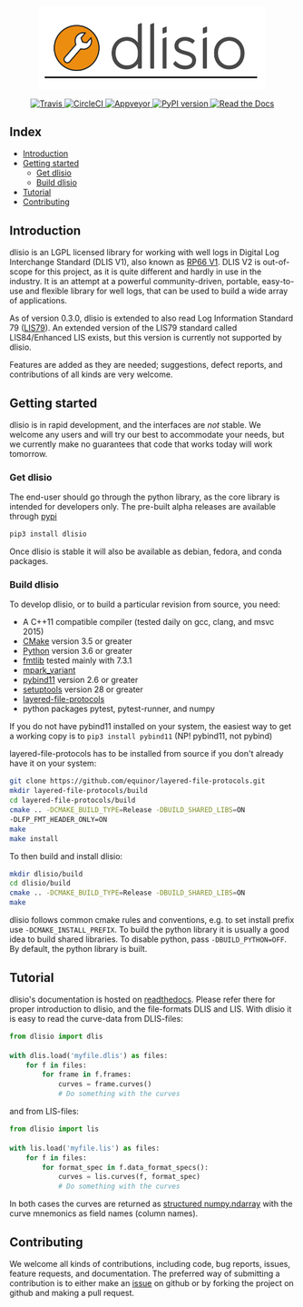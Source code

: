 <p align="center">
  <img src="dlisio-logo.svg" alt="dlisio logo" width="400"/>
</p>

<p align="center">
  <a href="https://travis-ci.com/equinor/dlisio">
    <img src="https://travis-ci.com/equinor/dlisio.svg?branch=master" alt="Travis"/>
  </a>
  <a href="https://circleci.com/gh/equinor/dlisio/tree/master">
    <img src="https://circleci.com/gh/equinor/dlisio/tree/master.svg?style=svg" alt="CircleCI"/>
  </a>
  <a href="https://ci.appveyor.com/project/jokva/dlisio/branch/master">
    <img src="https://ci.appveyor.com/api/projects/status/jdhagpm7jkga07j1?svg=true" alt="Appveyor"/>
  </a>
  <a href="https://pypi.org/project/dlisio/">
    <img src="https://badge.fury.io/py/dlisio.svg" alt="PyPI version"/>
  </a>
  <a href="http://dlisio.readthedocs.io/">
    <img src="https://img.shields.io/readthedocs/dlisio" alt="Read the Docs"/>
  </a>
</p>

## Index ##

* [Introduction](#introduction)
* [Getting started](#getting-started)
  * [Get dlisio](#get-dlisio)
  * [Build dlisio](#build-dlisio)
* [Tutorial](#tutorial)
* [Contributing](#contributing)

## Introduction ##

dlisio is an LGPL licensed library for working with well logs in Digital Log
Interchange Standard (DLIS V1), also known as
[RP66 V1](http://w3.energistics.org/rp66/v1/Toc/main.html). DLIS V2 is
out-of-scope for this project, as it is quite different and hardly in use in
the industry. It is an attempt at a powerful community-driven, portable,
easy-to-use and flexible library for well logs, that can be used to build a
wide array of applications.

As of version 0.3.0, dlisio is extended to also read Log Information Standard
79 ([LIS79](http://w3.energistics.org/LIS/lis-79.pdf)). An extended version of
the LIS79 standard called LIS84/Enhanced LIS exists, but this version is
currently not supported by dlisio.

Features are added as they are needed; suggestions, defect reports, and
contributions of all kinds are very welcome.

## Getting started ##

dlisio is in rapid development, and the interfaces are *not* stable. We welcome
any users and will try our best to accommodate your needs, but we currently make
no guarantees that code that works today will work tomorrow.

### Get dlisio ###

The end-user should go through the python library, as the core library is
intended for developers only. The pre-built alpha releases are available
through [pypi](https://pypi.org/project/dlisio/)

```bash
pip3 install dlisio
```

Once dlisio is stable it will also be available as debian, fedora, and conda
packages.

### Build dlisio ###

To develop dlisio, or to build a particular revision from source, you need:

* A C++11 compatible compiler (tested daily on gcc, clang, and msvc 2015)
* [CMake](https://cmake.org/) version 3.5 or greater
* [Python](https://python.org) version 3.6 or greater
* [fmtlib](http://fmtlib.net/) tested mainly with 7.3.1
* [mpark_variant](https://github.com/mpark/variant)
* [pybind11](https://github.com/pybind/pybind11) version 2.6 or greater
* [setuptools](https://pypi.python.org/pypi/setuptools) version 28 or greater
* [layered-file-protocols](https://github.com/equinor/layered-file-protocols)
* python packages pytest, pytest-runner, and numpy

If you do not have pybind11 installed on your system, the easiest way to get a
working copy is to `pip3 install pybind11` (NP! pybind11, not pybind)

layered-file-protocols has to be installed from source if you don't already
have it on your system:

```bash
git clone https://github.com/equinor/layered-file-protocols.git
mkdir layered-file-protocols/build
cd layered-file-protocols/build
cmake .. -DCMAKE_BUILD_TYPE=Release -DBUILD_SHARED_LIBS=ON
-DLFP_FMT_HEADER_ONLY=ON
make
make install
```

To then build and install dlisio:

```bash
mkdir dlisio/build
cd dlisio/build
cmake .. -DCMAKE_BUILD_TYPE=Release -DBUILD_SHARED_LIBS=ON
make
```

dlisio follows common cmake rules and conventions, e.g. to set install prefix
use `-DCMAKE_INSTALL_PREFIX`. To build the python library it is usually a good
idea to build shared libraries. To disable python, pass `-DBUILD_PYTHON=OFF`.
By default, the python library is built.

## Tutorial ##

dlisio's documentation is hosted on
[readthedocs](https://dlisio.readthedocs.io/en/stable/). Please refer there for
proper introduction to dlisio, and the file-formats DLIS and LIS. With dlisio
it is easy to read the curve-data from DLIS-files:

```python
from dlisio import dlis

with dlis.load('myfile.dlis') as files:
    for f in files:
        for frame in f.frames:
            curves = frame.curves()
            # Do something with the curves

```
and from LIS-files:

```python
from dlisio import lis

with lis.load('myfile.lis') as files:
    for f in files:
        for format_spec in f.data_format_specs():
            curves = lis.curves(f, format_spec)
            # Do something with the curves
```

In both cases the curves are returned as [structured
numpy.ndarray](https://numpy.org/doc/stable/user/basics.rec.html) with the
curve mnemonics as field names (column names).

## Contributing ##

We welcome all kinds of contributions, including code, bug reports, issues,
feature requests, and documentation. The preferred way of submitting a
contribution is to either make an
[issue](https://github.com/equinor/dlisio/issues) on github or by forking the
project on github and making a pull request.
